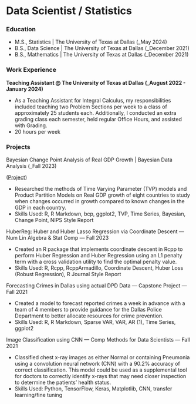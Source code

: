 # Data Scientist / Statistics

### Education
- M.S., Statistics | The University of Texas at Dallas (_May 2024)
- B.S., Data Science | The University of Texas at Dallas (_December 2021)
- B.S., Mathematics | The University of Texas at Dallas (_December 2021)
  
### Work Experience
**Teaching Assistant @ The University of Texas at Dallas (_August 2022 - January 2024)**
- As a Teaching Assistant for Integral Calculus, my responsibilities included teaching two Problem Sections per week to a class of approximately 25 students each. Additionally, I conducted an extra grading class each semester, held regular Office Hours, and assisted with Grading. 
- 20 hours per week

### Projects
Bayesian Change Point Analysis of Real GDP Growth |  Bayesian Data Analysis (_Fall 2023)

([Project](https://github.com/jkenney1123/jkenney1123.github.io/blob/cbe567d125afff55ca4e00d334f583d6b3c328ed/Projects/Bayesian_Change_Point_Analysis.pdf))

-	Researched the methods of Time Varying Parameter (TVP) models and Product Partition Models on Real GDP growth of eight countries to study when changes occurred in growth compared to known changes in the GDP in each country.
-	Skills Used: R, R Markdown, bcp, ggplot2, TVP, Time Series, Bayesian, Change Point, NIPS Style Report

HuberReg: Huber and Huber Lasso Regression via Coordinate Descent  —  Num Lin Algebra & Stat Comp  —  Fall 2023
- Created an R package that implements coordinate descent in Rcpp to perform Huber Regression and Huber Regression using an L1 penalty term with a cross validation utility to find the optimal penalty value.
- Skills Used: R, Rcpp, RcppArmadillo, Coordinate Descent, Huber Loss (Robust Regression), R Journal Style Report

Forecasting Crimes in Dallas using actual DPD Data  —  Capstone Project  —  Fall 2021
- Created a model to forecast reported crimes a week in advance with a team of 4 members to provide guidance for the Dallas Police Department to better allocate resources for crime prevention.
- Skills Used: R, R Markdown, Sparse VAR, VAR, AR (1), Time Series, ggplot2

Image Classification using CNN  —  Comp Methods for Data Scientists  —  Fall 2021
- Classified chest x-ray images as either Normal or containing Pneumonia using a convolution neural network (CNN) with a 90.2% accuracy of correct classification. This model could be used as a supplemental tool for doctors to correctly identify x-rays that may need closer inspection to determine the patients’ health status.
- Skills Used: Python, TensorFlow, Keras, Matplotlib, CNN, transfer learning/fine tuning 
